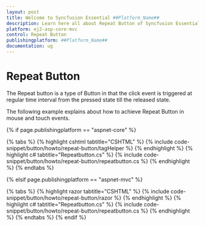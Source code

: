 ```yaml
---
layout: post
title: Welcome to Syncfusion Essential ##Platform_Name##
description: Learn here all about Repeat Button of Syncfusion Essential ##Platform_Name## widgets based on HTML5 and jQuery.
platform: ej2-asp-core-mvc
control: Repeat Button
publishingplatform: ##Platform_Name##
documentation: ug
---
```



# Repeat Button

The Repeat button is a type of Button in that the click event is triggered at regular time interval from the pressed state
till the released state.

The following example explains about how to achieve Repeat Button in mouse and touch events.

{% if page.publishingplatform == "aspnet-core" %}

{% tabs %}
{% highlight cshtml tabtitle="CSHTML" %}
{% include code-snippet/button/howto/repeat-button/tagHelper %}
{% endhighlight %}
{% highlight c# tabtitle="Repeatbutton.cs" %}
{% include code-snippet/button/howto/repeat-button/repeatbutton.cs %}
{% endhighlight %}
{% endtabs %}

{% elsif page.publishingplatform == "aspnet-mvc" %}

{% tabs %}
{% highlight razor tabtitle="CSHTML" %}
{% include code-snippet/button/howto/repeat-button/razor %}
{% endhighlight %}
{% highlight c# tabtitle="Repeatbutton.cs" %}
{% include code-snippet/button/howto/repeat-button/repeatbutton.cs %}
{% endhighlight %}
{% endtabs %}
{% endif %}

